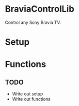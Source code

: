 # BraviaControlLib

Control any Sony Bravia TV.

# Setup

# Functions

## TODO

- Write out setup
- Write out functions
